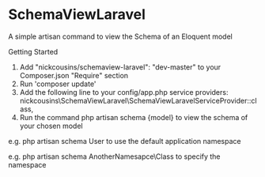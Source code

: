 # SchemaViewLaravel
A simple artisan command to view the Schema of an Eloquent model

Getting Started

1. Add "nickcousins/schemaview-laravel": "dev-master" to your Composer.json "Require" section
2. Run 'composer update'
3. Add the following line to your config/app.php service providers: nickcousins\SchemaViewLaravel\SchemaViewLaravelServiceProvider::class,
4. Run the command php artisan schema {model} to view the schema of your chosen model

e.g.  php artisan schema User
to use the default application namespace

e.g.  php artisan schema AnotherNamesapce\\Class
to specify the namespace
